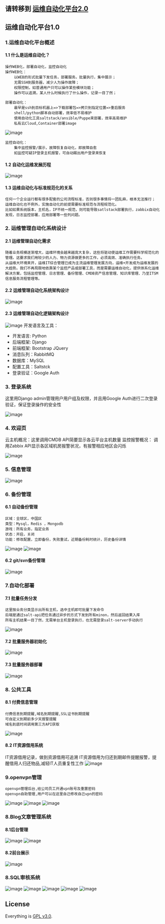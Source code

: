 
## 请转移到 [运维自动化平台2.0](https://github.com/yangmv/ops_server2.git)

##

## 运维自动化平台1.0
### 1.运维自动化平台概述
#### 1.1 什么是运维自动化？
    操作WEB化，部署自动化，监控自动化
 	操作WEB化：
        以WEB的形式批量下发任务，部署服务。批量执行，集中展示；
        无需SSH到服务器，减少人为操作故障；
        权限控制，如普通用户只可以操作某些模块功能；
        操作可以追溯，某人什么时候执行了什么操作，记录一目了然；

    部署自动化：
     	最早是ssh到目标机器上=>下载部署包=>拷贝到指定位置=>重启服务
    	shell/python脚本自动部署，效率低不易维护
    	使用自动化工具saltstack/ansible/Puppe来部署，效率高易维护
    	私有云Cloud,Container部署image
![image](https://raw.githubusercontent.com/yangmv/ops_server/master/images/001.png)

	监控自动化：
		集中监控报警/展示，故障恢复自动化，即故障自愈
        如监控可疑IP登录主机报警，可自动踢出用户登录来恢复

#### 1.2 自动化运维发展历程
![image](https://raw.githubusercontent.com/yangmv/ops_server/master/images/002.png)

#### 1.3 运维自动化与标准规范化的关系
	任何一个企业运行都有很多配套的公司流程标准，否则很多事情将一团乱麻，根本无法推行；
	运维自动化也不例外，实施自动化的前提需要标准规范与流程规范化。
	比如如果系统版本，主机名，IP不统一规范，则可能导致satlstack部署执行，zabbix自动化发现，日志监控部署，应用部署等一些列问题。


### 2. 运维管理自动化系统设计
#### 2.1  运维管理自动化需求
	随着业务规模逐渐增大，运维环境会越来越庞大复杂，这些将驱动使运维工作需要科学规范化的管理。这要求我们用较少的人力、物力资源做更多的工作，必须高效、准确执行任务。
	从运维大环境来开，运维IT综合管理已成为主流运维管理发展方向，运维+开发成为运维发展的大趋势。我们不再局限地依靠某个监控产品或部署工具，而是需要运维自动化，提供体系化运维解决方案，包括监控管理、日志管理、备份管理、CMDB资产信息管理、知识库管理、乃至ITSM信息服务流程管理等。

#### 2.2 运维管理自动化系统架构设计
![image](https://raw.githubusercontent.com/yangmv/ops_server/master/images/003.png)

#### 2.3 运维管理自动化逻辑架构设计
![image](https://raw.githubusercontent.com/yangmv/ops_server/master/images/004.png)
开发语言及工具：
- 开发语言: Python
- 后端框架: Django
- 前端框架: Bootstrap  JQuery
- 消息队列：RabbitMQ
- 数据库：MySQL
- 配置工具：Saltstck
- 登录验证：Google Auth


### 3. 登录系统
这里用Django admin管理用户用户组及权限，并且用Google Auth进行二次登录验证，保证登录操作的安全性

![image](https://raw.githubusercontent.com/yangmv/ops_server/master/images/005.png)

### 4. 欢迎页

云主机概况：这里调用CMDB API简要显示各云平台主机数量
监控报警概况： 调用Zabbix API显示各区域机房报警状况，有报警相应地区会闪烁

![image](https://raw.githubusercontent.com/yangmv/ops_server/master/images/006.png)

### 5. 信息管理

![image](https://raw.githubusercontent.com/yangmv/ops_server/master/images/009.png)

### 6. 备份管理
#### 6.1 自动备份管理
    区域：全球区，中国区
    类型：Mysql，Redis ，Mongodb
    游戏：所有业务，指定业务
    状态：开启，关闭
    功能：修改配置，立即备份，失败重试，近期备份耗时统计，历史备份详情
![image](https://raw.githubusercontent.com/yangmv/ops_server/master/images/013.png)
![image](https://raw.githubusercontent.com/yangmv/ops_server/master/images/014.png)

#### 6.2 git/svn备份管理
![image](https://raw.githubusercontent.com/yangmv/ops_server/master/images/015.png)


### 7.自动化部署
#### 7.1 批量任务分发
    这里按业务分类显示出所有主机，选中主机即可批量下发命令
    后端是通过salt-api把任务通过异步的方式下发到所有minon，然后返回结果入库
    所有主机结果一目了然，无需单台主机登录执行，也无需登录salt-server手动执行
![image](https://raw.githubusercontent.com/yangmv/ops_server/master/images/021.png)

#### 7.2 批量服务器初始化
![image](https://raw.githubusercontent.com/yangmv/ops_server/master/images/022.png)

#### 7.3 批量服务器部署
![image](https://raw.githubusercontent.com/yangmv/ops_server/master/images/023.png)

### 8. 公共工具
#### 8.1 付费信息管理
    付费信息到期提醒,域名到期提醒,SSL证书到期提醒
    可自定义到期前多少天报警提醒
    域名到底时间调用第三方API获取
![image](https://raw.githubusercontent.com/yangmv/ops_server/master/images/007.png)

#### 8.2 IT资源借用系统
IT资源借用记录，做到资源借用可追溯
IT资源借用为归还到期邮件提醒报警，提醒借用人归还物品,减轻IT人员重复性工作
![image](https://raw.githubusercontent.com/yangmv/ops_server/master/images/008.png)

### 9.openvpn管理
    openvpn管理后台,给公司员工开通vpn账号及重置密码
    openvpn自助管理,用户可以在这里自己修改自己vpn的密码
![image](https://raw.githubusercontent.com/yangmv/ops_server/master/images/010.png)
![image](https://raw.githubusercontent.com/yangmv/ops_server/master/images/011.png)
![image](https://raw.githubusercontent.com/yangmv/ops_server/master/images/012.png)

### 8.Blog文章管理系统
#### 8.1后台管理
![image](https://raw.githubusercontent.com/yangmv/ops_server/master/images/024.png)
![image](https://raw.githubusercontent.com/yangmv/ops_server/master/images/025.png)

#### 8.2前台展示
![image](https://raw.githubusercontent.com/yangmv/ops_server/master/images/026.png)


### 8.SQL审核系统
![image](https://raw.githubusercontent.com/yangmv/ops_server/master/images/030.png)
![image](https://raw.githubusercontent.com/yangmv/ops_server/master/images/016.png)
![image](https://raw.githubusercontent.com/yangmv/ops_server/master/images/018.png)
![image](https://raw.githubusercontent.com/yangmv/ops_server/master/images/019.png)
![image](https://raw.githubusercontent.com/yangmv/ops_server/master/images/020.png)

## License

Everything is [GPL v3.0](https://www.gnu.org/licenses/gpl-3.0.html).